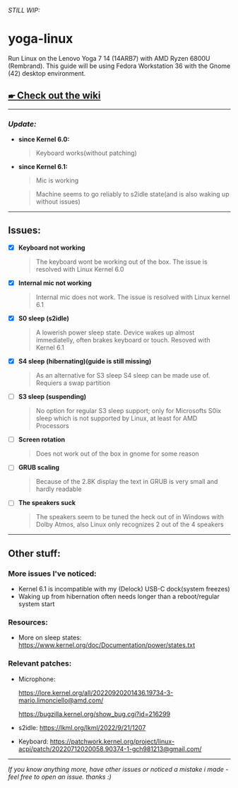_STILL WIP:_
# yoga-linux
Run Linux on the Lenovo Yoga 7 14 (14ARB7) with AMD Ryzen 6800U (Rembrand).
This guide will be using Fedora Workstation 36 with the Gnome (42) desktop environment.
## [🖝 Check out the wiki](../../wiki/)
***
### _Update:_
- **since Kernel 6.0:**
  > Keyboard works(without patching)
  
- **since Kernel 6.1:**
  > Mic is working
  
  > Machine seems to go reliably to s2idle state(and is also waking up without issues)
***

## Issues:

- [x] **Keyboard not working**
  > The keyboard wont be working out of the box. The issue is resolved with Linux Kernel 6.0
  
- [x] **Internal mic not working**
  > Internal mic does not work. The issue is resolved with Linux kernel 6.1
  
- [x] **S0 sleep (s2idle)**
  > A lowerish power sleep state. Device wakes up almost immediatelly, often brakes keyboard or touch. Resoved with Kernel 6.1
  
- [x] **S4 sleep (hibernating)(guide is still missing)**
  > As an alternative for S3 sleep S4 sleep can be made use of. Requiers a swap partition
  
- [ ] **S3 sleep (suspending)**
  > No option for regular S3 sleep support; only for Microsofts S0ix sleep which is not supported by Linux, at least for AMD Processors

- [ ] **Screen rotation**
  > Does not work out of the box in gnome for some reason
  
- [ ] **GRUB scaling**
  > Because of the 2.8K display the text in GRUB is very small and hardly readable
  
- [ ] **The speakers suck**
  > The speakers seem to be tuned the heck out of in Windows with Dolby Atmos, also Linux only recognizes 2 out of the 4 speakers

***

## Other stuff:
### More issues I've noticed:
- Kernel 6.1 is incompatible with my (Delock) USB-C dock(system freezes)
- Waking up from hibernation often needs longer than a reboot/regular system start

### Resources:
- More on sleep states: https://www.kernel.org/doc/Documentation/power/states.txt

### Relevant patches:
- Microphone:

  https://lore.kernel.org/all/20220920201436.19734-3-mario.limonciello@amd.com/

  https://bugzilla.kernel.org/show_bug.cgi?id=216299
- s2idle: https://lkml.org/lkml/2022/9/21/1207
- Keyboard: https://patchwork.kernel.org/project/linux-acpi/patch/20220712020058.90374-1-gch981213@gmail.com/

***

_If you know anything more, have other issues or noticed a mistake i made - feel free to open an issue. thanks :)_
